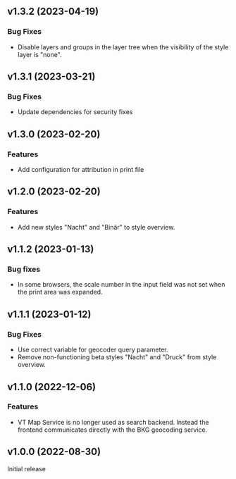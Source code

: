 ## v1.3.2 (2023-04-19)

### Bug Fixes

* Disable layers and groups in the layer tree when the visibility of the style layer is "none".

## v1.3.1 (2023-03-21)

### Bug Fixes

* Update dependencies for security fixes

## v1.3.0 (2023-02-20)

### Features

* Add configuration for attribution in print file

## v1.2.0 (2023-02-20)

### Features

* Add new styles "Nacht" and "Binär" to style overview.

## v1.1.2 (2023-01-13)

### Bug fixes

* In some browsers, the scale number in the input field was not set when the print area was expanded.

## v1.1.1 (2023-01-12)

### Bug Fixes

* Use correct variable for geocoder query parameter.
* Remove non-functioning beta styles "Nacht" and "Druck" from style overview.

## v1.1.0 (2022-12-06)

### Features

* VT Map Service is no longer used as search backend. Instead the frontend communicates directly with the BKG geocoding service.

## v1.0.0 (2022-08-30)
Initial release

